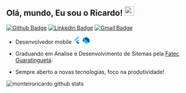  


## Olá, mundo, Eu sou o Ricardo! <img src="https://github.com/TheDudeThatCode/TheDudeThatCode/blob/master/Assets/Earth.gif" width="25" height="25"/>
[![Github Badge](https://img.shields.io/badge/-Github-000?style=flat-square&logo=Github&logoColor=white&link=https://github.com/monteiroricardo)](https://github.com/monteiroricardo)  [![Linkedin Badge](https://img.shields.io/badge/-LinkedIn-blue?style=flat-square&logo=Linkedin&logoColor=white&link=https://www.linkedin.com/in/ricardohmonteiro/)](https://www.linkedin.com/in/ricardohmonteiro/) [![Gmail Badge](https://img.shields.io/badge/-Gmail-red?style=flat-square&logo=Gmail&logoColor=white&link=monteiro.contato.dev@gmail.com)](https://monteiro.contato.dev@gmail.com)





* Desenvolvedor mobile <code><img height="20" src="https://raw.githubusercontent.com/github/explore/80688e429a7d4ef2fca1e82350fe8e3517d3494d/topics/flutter/flutter.png"></code> <code><img height="20" src="https://raw.githubusercontent.com/github/explore/80688e429a7d4ef2fca1e82350fe8e3517d3494d/topics/dart/dart.png"></code>

* Graduando em Analise e Desenvolvimento de Sitemas pela [Fatec Guaratinguetá](http://www.fatecguaratingueta.edu.br/).
* Sempre aberto a novas tecnologias, foco na produtividade!

![monteiroricardo github stats](https://github-readme-stats.vercel.app/api?username=monteiroricardo&show_icons=true&theme=react)


